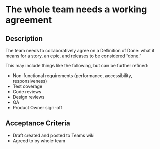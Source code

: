# The whole team needs a working agreement

## Description

The team needs to collaboratively agree on a Definition of Done: what it means for a story, an epic, and releases to be considered “done.”

This may include things like the following, but can be further refined:

- Non-functional requirements (performance, accessibility, responsiveness)
- Test coverage
- Code reviews
- Design reviews
- QA
- Product Owner sign-off

## Acceptance Criteria

- Draft created and posted to Teams wiki
- Agreed to by whole team
